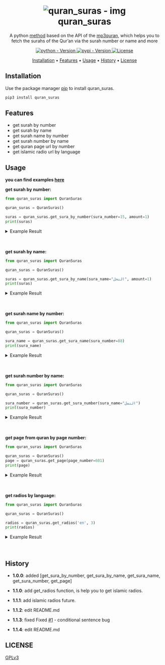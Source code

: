 <h1 align="center">
  <br>
  <a><img src="https://onepathnetwork.com/wp-content/uploads/2020/09/photo-1542816417-0983c9c9ad53-610x380.jpg" alt="quran_suras - img"></a>
  <br>
  quran_suras
  <br>
</h1>


<p align="center">A python <a href=https://codeberg.org/Awiteb/quran_suras/src/branch/master/quran_suras/quran_suras.py>method</a> based on the API of the <a href=https://www.mp3quran.net>mp3quran</a>, which helps you to fetch the surahs of the Qur’an via the surah number or name and more

<p align="center">
  <a href="https://pypi.org/project/quran-suras/">
    <img src="https://img.shields.io/pypi/pyversions/quran-suras?color=9cf" alt="python - Version">
  </a>
  <a href="https://pypi.org/project/quran-suras/">
    <img src="https://img.shields.io/pypi/v/quran-suras?color=9cf" alt="pypi - Version">
  </a>
  <a href="https://www.gnu.org/licenses/gpl-3.0.html">
    <img src="https://img.shields.io/pypi/l/quran-suras?color=9cf&label=License" alt="License">
  </a>
</p>


<p align="center">
  <a href="#installation">Installation</a>
  •
  <a href="#features">Features</a>
  •
  <a href="#usage">Usage</a>
  •
  <a href="#history">History</a>
  •
  <a href="#license">License</a>
</p>


## Installation

Use the package manager [pip](https://pip.pypa.io/en/stable/) to install quran_suras.

```bash
pip3 install quran_suras
```

## Features
* get surah by number
* get surah by name
* get surah name by number
* get surah number by name
* get quran page url by number
* get islamic radio url by language

## Usage

**you can find examples [here](https://codeberg.org/Awiteb/quran_suras.py/src/branch/master/examples)**


**get surah by number:**
```python
from quran_suras import QuranSuras

quran_suras = QuranSuras()

suras = quran_suras.get_sura_by_number(sura_number=15, amount=1)
print(suras)
```
<details>
<summary> Example Result</summary>

```json
{
    'sura_name': 'يوسف', 
        'result': [
            {'reader': 'أحمد الحذيفي', 
                'url': 'https://server8.mp3quran.net/ahmad_huth/015.mp3'
            }
            ]
}
```
</details>
<br><br>

**get surah by name:**
```python
from quran_suras import QuranSuras

quran_suras = QuranSuras()

suras = quran_suras.get_sura_by_name(sura_name="النحل", amount=1)
print(suras)
```
<details>
<summary> Example Result</summary>

```json
{
    'sura_name': 'النحل', 
        'result': [
            {'reader': 'أحمد الحواشي', 
                'url': 'https://server11.mp3quran.net/hawashi/016.mp3'
                }
            ]
}
```

</details>
<br><br>

**get surah name by number:**
```python
from quran_suras import QuranSuras

quran_suras = QuranSuras()

sura_name = quran_suras.get_sura_name(sura_number=88)
print(sura_name)
```

<details>
<summary> Example Result</summary>

```bash
الغاشية
```

</details>
<br><br>

**get surah number by name:**
```python
from quran_suras import QuranSuras

quran_suras = QuranSuras()

sura_number = quran_suras.get_sura_number(sura_name="النمل")
print(sura_number)
```

<details>
<summary> Example Result</summary>

```bash
27
```

</details>
<br><br>

**get page from quran by page number:**
```python
from quran_suras import QuranSuras

quran_suras = QuranSuras()
page = quran_suras.get_page(page_number=601)
print(page)
```

<details>
<summary> Example Result</summary>

```bash
https://www.mp3quran.net/api/quran_pages_arabic/601.png
```

</details>
<br><br>

**get radios by language:**
```python
from quran_suras import QuranSuras

quran_suras = QuranSuras()

radios = quran_suras.get_radios('en', 3)
print(radios) 
```

<details>
<summary> Example Result</summary>

```json
{
  'language': 'en', 
  'result': [
    {'name': '---Amazing short Recitations---', 
      'url': 'http://live.mp3quran.net:9702/'}, 
    {'name': '--Quran Tafseer--', 
      'url': 'http://live.mp3quran.net:9718/'}, 
    {'name': '-Beautiful Recitations-', 
      'url': 'http://live.mp3quran.net:9992/'}
  ]
}
```

</details>
<br><br>


## History
* **1.0.0**: added [get_sura_by_number, get_sura_by_name, get_sura_name, get_sura_number, get_page]

* **1.1.0**: add get_radios function, is help you to get islamic radios.

* **1.1.1**: add islamic radios future.

* **1.1.2**: edit README.md

* **1.1.3**: fixed  Fixed [#1](https://codeberg.org/Awiteb/quran_suras/issues/1) - conditional sentence bug

* **1.1.4**: edit README.md

## LICENSE
[GPLv3](https://www.gnu.org/licenses/gpl-3.0.html)